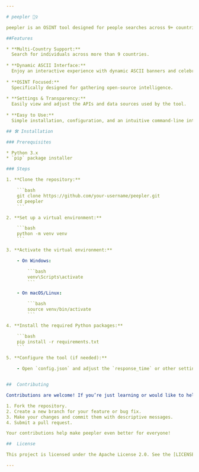 ```yaml
---

# peepler 🕵️‍♀️

peepler is an OSINT tool designed for people searches across 9+ countries—including Canada, USA, India, and more—making open-source intelligence gathering easier and more dynamic.

##Features

* **Multi-Country Support:**  
  Search for individuals across more than 9 countries.
  
* **Dynamic ASCII Interface:**  
  Enjoy an interactive experience with dynamic ASCII banners and celebratory messages after each search.
  
* **OSINT Focused:**  
  Specifically designed for gathering open-source intelligence.
  
* **Settings & Transparency:**  
  Easily view and adjust the APIs and data sources used by the tool.
  
* **Easy to Use:**  
  Simple installation, configuration, and an intuitive command-line interface.

## 🛠️ Installation

### Prerequisites

* Python 3.x  
* `pip` package installer

### Steps

1. **Clone the repository:**

    ```bash
    git clone https://github.com/your-username/peepler.git
    cd peepler
    ```

2. **Set up a virtual environment:**

    ```bash
    python -m venv venv
    ```

3. **Activate the virtual environment:**

    - On Windows:

        ```bash
        venv\Scripts\activate
        ```

    - On macOS/Linux:

        ```bash
        source venv/bin/activate
        ```

4. **Install the required Python packages:**

    ```bash
    pip install -r requirements.txt
    ```

5. **Configure the tool (if needed):**

    - Open `config.json` and adjust the `response_time` or other settings as necessary, particularly if you experience rate limits.


##  Contributing

Contributions are welcome! If you’re just learning or would like to help improve peepler, please follow these steps:

1. Fork the repository.
2. Create a new branch for your feature or bug fix.
3. Make your changes and commit them with descriptive messages.
4. Submit a pull request.

Your contributions help make peepler even better for everyone!

##  License

This project is licensed under the Apache License 2.0. See the [LICENSE](LICENSE) file for details.

---
```

